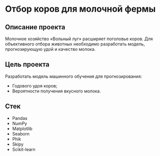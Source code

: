 # Отбор коров для молочной фермы

## Описание проекта
Молочное хозяйство «Вольный луг» расширяет поголовье коров. Для объективного отбора животных необходимо разработать модель, прогнозирующую удой и качество молока.

## Цель проекта
Разработать модель машинного обучения для прогнозирования:
- Годового удоя коров;
- Вероятности получения вкусного молока.

## Стек
- Pandas
- NumPy
- Matplotlib
- Seaborn
- Phik
- Skipy
- Scikit-learn

